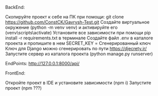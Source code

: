 BackEnd:

Скопируйте проект к себе на ПК при помощи: git clone https://github.com/ConstCK/Gavrysh-Test.git
Создайте виртуальное окружение (python -m venv venv) и активируйте его (venv\scripts\activate)
Установите все зависимости при помощи pip install -r requirements.txt в терминале
Создайте файл .env в каталоге проекта и пропишите в нем SECRET_KEY = Сгенерированный ключ
Ключ для Django можно сгенерировать по пути https://djecrety.ir/
Запустите сервер из каталога проекта (python manage.py runserver)

EndPoints:
http://127.0.0.1:8000/api/

FrontEnd:

Откройте проект в IDE и установите зависимости (npm i)
Запустите проект (npm ???)
